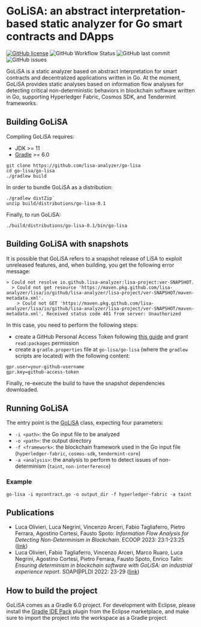# GoLiSA: an abstract interpretation-based static analyzer for Go smart contracts and DApps
[![GitHub license](https://img.shields.io/github/license/lisa-analyzer/go-lisa)](https://github.com/lisa-analyzer/go-lisa/blob/master/LICENSE)
![GitHub Workflow Status](https://img.shields.io/github/workflow/status/lisa-analyzer/go-lisa/Gradle%20Build%20(master%20branch))
![GitHub last commit](https://img.shields.io/github/last-commit/lisa-analyzer/go-lisa)
![GitHub issues](https://img.shields.io/github/issues-raw/lisa-analyzer/go-lisa)

GoLiSA is a static analyzer based on abstract interpretation for smart contracts and decentralized applications written in Go. At the moment, GoLiSA provides static analyses based on information flow analyses for detecting critical non-deterministic behaviors in blockchain software written in Go, supporting Hyperledger Fabric, Cosmos SDK, and Tendermint frameworks.

## Building GoLiSA
Compiling GoLiSA requires:
- JDK >= 11
- [Gradle](https://gradle.org/install/) >= 6.0 

```
git clone https://github.com/lisa-analyzer/go-lisa
cd go-lisa/go-lisa
./gradlew build
```
In order to bundle GoLiSA as a distribution:
```
./gradlew distZip`
unzip build/distributions/go-lisa-0.1 
```
Finally, to run GoLiSA:

```
./build/distributions/go-lisa-0.1/bin/go-lisa
```

## Building GoLiSA with snapshots

It is possible that GoLiSA refers to a snapshot release of LiSA to exploit unreleased features, and, when building, you get the following error message:

```
> Could not resolve io.github.lisa-analyzer:lisa-project:ver-SNAPSHOT.
  > Could not get resource 'https://maven.pkg.github.com/lisa-analyzer/lisa/io/github/lisa-analyzer/lisa-project/ver-SNAPSHOT/maven-metadata.xml'.
    > Could not GET 'https://maven.pkg.github.com/lisa-analyzer/lisa/io/github/lisa-analyzer/lisa-project/ver-SNAPSHOT/maven-metadata.xml'. Received status code 401 from server: Unauthorized
```

In this case, you need to perform the following steps:
- create a GitHub Personal Access Token following [this guide](https://docs.github.com/en/enterprise-cloud@latest/authentication/keeping-your-account-and-data-secure/creating-a-personal-access-token) and grant `read:packages` permission
- create a `gradle.properties` file at `go-lisa/go-lisa` (where the `gradlew` scripts are located) with the following content:
```
gpr.user=your-github-username
gpr.key=github-access-token
```

Finally, re-execute the build to have the snapshot dependencies downloaded.

## Running GoLiSA
The entry point is the [GoLiSA](go-lisa/src/main/java/it/unive/golisa/GoLiSA.java) class, expecting four parameters:
- `-i <path>`: the Go input file to be analyzed
- `-o <path>`: the output directory
- `-f <framework>`: the blockchain framework used in the Go input file (`hyperledger-fabric`, `cosmos-sdk`, `tendermint-core`)
- `-a <analysis>`: the analysis to perform to detect issues of non-determinism (`taint`, `non-interference`)

### Example

`go-lisa -i mycontract.go -o output_dir -f hyperledger-fabric -a taint`

## Publications
- Luca Olivieri, Luca Negrini, Vincenzo Arceri, Fabio Tagliaferro, Pietro Ferrara, Agostino Cortesi, Fausto Spoto: <i>Information Flow Analysis for Detecting Non-Determinism in Blockchain</i>. ECOOP 2023: 23:1-23:25 ([link](https://drops.dagstuhl.de/opus/volltexte/2023/18216/))
- Luca Olivieri, Fabio Tagliaferro, Vincenzo Arceri, Marco Ruaro, Luca Negrini, Agostino Cortesi, Pietro Ferrara, Fausto Spoto, Enrico Talin:
<i>Ensuring determinism in blockchain software with GoLiSA: an industrial experience report</i>. SOAP@PLDI 2022: 23-29 ([link](https://dl.acm.org/doi/10.1145/3520313.3534658))

## How to build the project ##
GoLiSA comes as a Gradle 6.0 project. For development with Eclipse, please install the [Gradle IDE Pack](https://marketplace.eclipse.org/content/gradle-ide-pack) plugin from the Eclipse marketplace, and make sure to import the project into the workspace as a Gradle project.
